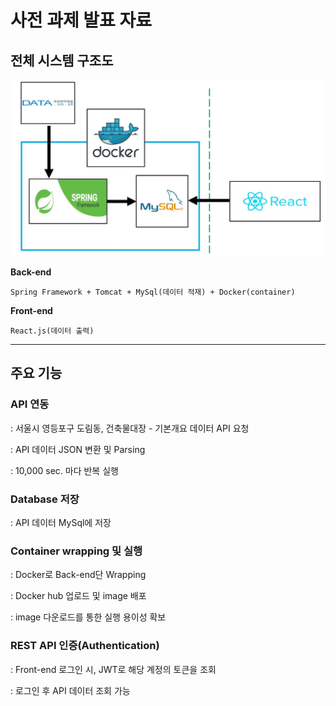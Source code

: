 # 사전 과제 발표 자료


## 전체 시스템 구조도


![시스템 구조](images/system_structure.JPG "시스템 구조") 


**Back-end**

	Spring Framework + Tomcat + MySql(데이터 적재) + Docker(container)


**Front-end**
	
	React.js(데이터 출력)

- - -

## 주요 기능

### API 연동

: 서울시 영등포구 도림동, 건축물대장 - 기본개요 데이터 API 요청

: API 데이터 JSON 변환 및 Parsing

: 10,000 sec. 마다 반복 실행


### Database 저장

: API 데이터 MySql에 저장


### Container wrapping 및 실행

: Docker로 Back-end단 Wrapping

: Docker hub 업로드 및 image 배포

: image 다운로드를 통한 실행 용이성 확보


### REST API 인증(Authentication)

: Front-end 로그인 시, JWT로 해당 계정의 토큰을 조회

: 로그인 후 API 데이터 조회 가능
